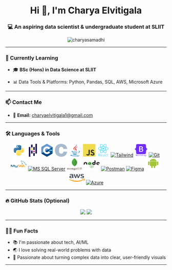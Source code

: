 <h1 align="center">Hi 👋, I'm Charya Elvitigala</h1>
<h3 align="center">💻 An aspiring data scientist & undergraduate student at SLIIT</h3>

<p align="center">
  <img src="https://komarev.com/ghpvc/?username=charyasamadhi&label=Profile%20views&color=0e75b6&style=flat" alt="charyasamadhi" />
</p>

---

### 🌱 Currently Learning
- 🎓 **BSc (Hons) in Data Science at SLIIT**

- 📊 Data Tools & Platforms: Python, Pandas, SQL, AWS, Microsoft Azure

---

### 📫 Contact Me
- 📧 **Email:** charyaelvitigala1@gmail.com
<!-- Optional social links -->
<!-- - 💼 [LinkedIn](#) -->
<!-- - 🌐 [Portfolio Website](#) -->

---

### 🛠️ Languages & Tools

<p align="center">
  <a href="https://www.python.org"><img src="https://raw.githubusercontent.com/devicons/devicon/master/icons/python/python-original.svg" width="40" height="40" alt="Python"/></a>
  <a href="https://pandas.pydata.org/"><img src="https://raw.githubusercontent.com/devicons/devicon/2ae2a900d2f041da66e950e4d48052658d850630/icons/pandas/pandas-original.svg" width="40" height="40" alt="Pandas"/></a>
  <a href="https://www.w3schools.com/cpp/"><img src="https://raw.githubusercontent.com/devicons/devicon/master/icons/cplusplus/cplusplus-original.svg" width="40" height="40" alt="C++"/></a>
  <a href="https://www.cprogramming.com/"><img src="https://raw.githubusercontent.com/devicons/devicon/master/icons/c/c-original.svg" width="40" height="40" alt="C"/></a>
  <a href="https://www.java.com"><img src="https://raw.githubusercontent.com/devicons/devicon/master/icons/java/java-original.svg" width="40" height="40" alt="Java"/></a>
  <a href="https://developer.mozilla.org/en-US/docs/Web/JavaScript"><img src="https://raw.githubusercontent.com/devicons/devicon/master/icons/javascript/javascript-original.svg" width="40" height="40" alt="JavaScript"/></a>
  <a href="https://reactjs.org/"><img src="https://raw.githubusercontent.com/devicons/devicon/master/icons/react/react-original-wordmark.svg" width="40" height="40" alt="React"/></a>
  <a href="https://tailwindcss.com/"><img src="https://www.vectorlogo.zone/logos/tailwindcss/tailwindcss-icon.svg" width="40" height="40" alt="Tailwind"/></a>
  <a href="https://getbootstrap.com"><img src="https://raw.githubusercontent.com/devicons/devicon/master/icons/bootstrap/bootstrap-plain-wordmark.svg" width="40" height="40" alt="Bootstrap"/></a>
  <a href="https://git-scm.com/"><img src="https://www.vectorlogo.zone/logos/git-scm/git-scm-icon.svg" width="40" height="40" alt="Git"/></a>
  <a href="https://www.mysql.com/"><img src="https://raw.githubusercontent.com/devicons/devicon/master/icons/mysql/mysql-original-wordmark.svg" width="50" height="40" alt="MySQL"/></a>
  <a href="https://www.microsoft.com/en-us/sql-server"><img src="https://www.svgrepo.com/show/303229/microsoft-sql-server-logo.svg" width="50" height="40" alt="MS SQL Server"/></a>
  <a href="https://www.mongodb.com/"><img src="https://raw.githubusercontent.com/devicons/devicon/master/icons/mongodb/mongodb-original-wordmark.svg" width="50" height="40" alt="MongoDB"/></a>
  <a href="https://nodejs.org"><img src="https://raw.githubusercontent.com/devicons/devicon/master/icons/nodejs/nodejs-original-wordmark.svg" width="50" height="40" alt="Node.js"/></a>
  <a href="https://postman.com"><img src="https://www.vectorlogo.zone/logos/getpostman/getpostman-icon.svg" width="50" height="40" alt="Postman"/></a>
  <a href="https://www.figma.com/"><img src="https://www.vectorlogo.zone/logos/figma/figma-icon.svg" width="50" height="40" alt="Figma"/></a>
  <a href="https://developer.android.com"><img src="https://raw.githubusercontent.com/devicons/devicon/master/icons/android/android-original-wordmark.svg" width="50" height="40" alt="Android"/></a>
  <a href="https://aws.amazon.com"><img src="https://raw.githubusercontent.com/devicons/devicon/master/icons/amazonwebservices/amazonwebservices-original-wordmark.svg" width="50" height="40" alt="AWS"/></a>
  <a href="https://azure.microsoft.com/en-in/"><img src="https://www.vectorlogo.zone/logos/microsoft_azure/microsoft_azure-icon.svg" width="50" height="40" alt="Azure"/></a>
</p>

---

### 🔥 GitHub Stats (Optional)

<p align="center">
  <img src="https://github-readme-stats.vercel.app/api?username=charyasamadhi&show_icons=true&theme=react&hide_border=true" width="48%" />
  <img src="https://github-readme-streak-stats.herokuapp.com/?user=charyasamadhi&theme=react&hide_border=true" width="48%" />
</p>

---

### 🙋‍♀️ Fun Facts

- 📚 I'm passionate about tech, AI/ML
- 🌏 I love solving real-world problems with data
- 🎯 Passionate about turning complex data into clear, user-friendly visuals

---

